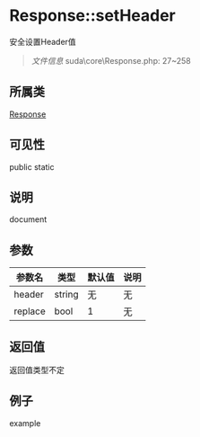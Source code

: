 # Response::setHeader
安全设置Header值
> *文件信息* suda\core\Response.php: 27~258
## 所属类 

[Response](../Response.md)

## 可见性

  public  static
## 说明

document

## 参数

| 参数名 | 类型 | 默认值 | 说明 |
|--------|-----|-------|-------|
| header |  string | 无 | 无 |
| replace |  bool | 1 | 无 |

## 返回值
返回值类型不定

## 例子

example